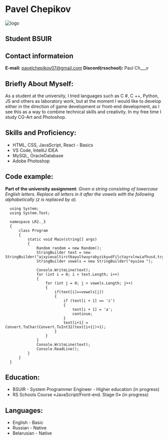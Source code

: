 # Pavel Chepikov
![logo](https://cutewallpaper.org/21/pharah-phone-wallpaper/Low-poly-Pharah-4k-wallpapers.png)

## Student BSUIR

## Contact informateion
**E-mail:** pavelchepikov07@gmail.com 
**Discord(rsschool):** Paul Ch___v
  
## Briefly About Myself:
As a student at the university, I tried languages ​​such as C #, C ++, Python, JS and others as laboratory work, but at the moment I would like to develop either in the direction of game development or front-end development, as I see this as a way to combine technical skills and creativity. In my free time I study CG-Art and Photoshop.  
  
## Skills and Proficiency:
* HTML, CSS, JavaScript, React - Basics
* VS Code, IntelliJ IDEA
* MySQL, OracleDatabase
* Adobe Photoshop
  
## Code example:
  **Part of the university assignment**: *Given a string consisting of lowercase English letters. Replace all letters in it after the vowels with the following alphabetically (z is replaced by a).*
  ```
    using System;
    using System.Text;

    namespace LR2._3
    {
        class Program
        {
            static void Main(string[] args)
            {
                Random random = new Random();
                StringBuilder text = new StringBuilder("ajxyieualtirctbayultwuyrabyzikyudfilctayrxlnwiafhusd,tcyilyxiaofhnguailtyux.nHz.xtu,zgbhjcdtyara;io;zuitryicwtau");
                StringBuilder vowels = new StringBuilder("eyuioa ");

                Console.WriteLine(text);
                for (int i = 0; i < text.Length; i++)
                {
                    for (int j = 0; j < vowels.Length; j++)
                    {
                        if(text[i]==vowels[j])
                        {
                            if (text[i + 1] == 'z')
                            {
                                text[i + 1] = 'a';
                                continue;
                            }
                            text[i+1] = Convert.ToChar(Convert.ToInt32(text[i+1])+1);
                        }
                    }
                }
                Console.WriteLine(text);
                Console.ReadLine();
            }
        }
    }
  ```

## Education:
* BSUIR - System Programmer Engineer - Higher education (in progress)
* RS Schools Course «JavaScript/Front-end. Stage 0» (in progress)
  
## Languages:
* English - Basic
* Russian - Native
* Belarusian - Native

